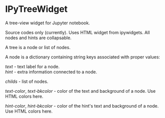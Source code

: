 # IPyTreeWidget
A tree-view widget for Jupyter notebook.

Source codes only (currently). Uses HTML widget from ipywidgets. All nodes and hints are collapsable.

A tree is a node or list of nodes.

A node is a dictionary containing string keys associated with proper values:

*text* - text label for a node.<br>
*hint* - extra information connected to a node.

*childs* - list of nodes.

*text-color*, *text-bkcolor* - color of the text and background of a node. Use HTML colors here.

*hint-color*, *hint-bkcolor* - color of the hint's text and background of a node. Use HTML colors here.
